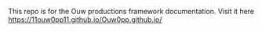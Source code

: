 This repo is for the Ouw productions framework documentation. Visit it here https://11ouw0pp11.github.io/Ouw0pp.github.io/
